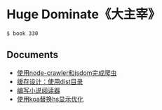 # Huge Dominate《大主宰》


```
$ book 330
```


## Documents

- [使用node-crawler和jsdom完成爬虫](docs/1.md)
- [缓存设计：使用dist目录](docs/2.md)
- [编写小说阅读器](docs/3.md)
- [使用koa替换hs显示优化](docs/4.md)

